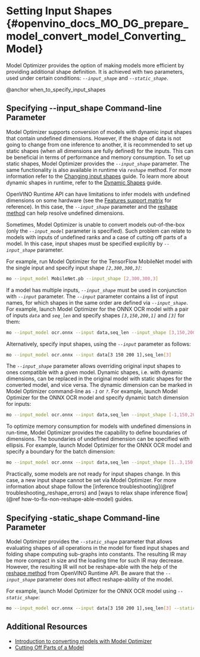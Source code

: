 # Setting Input Shapes {#openvino_docs_MO_DG_prepare_model_convert_model_Converting_Model}

Model Optimizer provides the option of making models more efficient by providing additional shape definition.
It is achieved with two parameters, used under certain conditions: *`--input_shape`* and *`--static_shape`*.

@anchor when_to_specify_input_shapes
## Specifying --input_shape Command-line Parameter
Model Optimizer supports conversion of models with dynamic input shapes that contain undefined dimensions.
However, if the shape of data is not going to change from one inference to another,
it is recommended to set up static shapes (when all dimensions are fully defined) for the inputs.
This can be beneficial in terms of performance and memory consumption.
To set up static shapes, Model Optimizer provides the *`--input_shape`* parameter.
The same functionality is also available in runtime via *`reshape`* method. For more information refer to the [Changing input shapes](../../../OV_Runtime_UG/ShapeInference.md) guide.
To learn more about dynamic shapes in runtime, refer to the [Dynamic Shapes](../../../OV_Runtime_UG/ov_dynamic_shapes.md) guide.

OpenVINO Runtime API can have limitations to infer models with undefined dimensions on some hardware (see the [Features support matrix](../../../OV_Runtime_UG/supported_plugins/Device_Plugins.md) for reference).
In this case, the *`--input_shape`* parameter and the [reshape method](../../../OV_Runtime_UG/ShapeInference.md) can help resolve undefined dimensions.

Sometimes, Model Optimizer is unable to convert models out-of-the-box (only the *`--input_model`* parameter is specified).
Such problem can relate to models with inputs of undefined ranks and a case of cutting off parts of a model.
In this case, input shapes must be specified explicitly by *`--input_shape`* parameter.

For example, run Model Optimizer for the TensorFlow MobileNet model with the single input
and specify input shape *`[2,300,300,3]`*:

```sh
mo --input_model MobileNet.pb --input_shape [2,300,300,3]
```

If a model has multiple inputs, *`--input_shape`* must be used in conjunction with *`--input`* parameter.
The *`--input`* parameter contains a list of input names, for which shapes in the same order are defined via *`--input_shape`*.
For example, launch Model Optimizer for the ONNX OCR model with a pair of inputs *`data`* and *`seq_len`* 
and specify shapes *`[3,150,200,1]`* and *`[3]`* for them:

```sh
mo --input_model ocr.onnx --input data,seq_len --input_shape [3,150,200,1],[3]
```

Alternatively, specify input shapes, using the *`--input`* parameter as follows:

```sh
mo --input_model ocr.onnx --input data[3 150 200 1],seq_len[3]
```

The *`--input_shape`* parameter allows overriding original input shapes to ones compatible with a given model.
Dynamic shapes, i.e. with dynamic dimensions, can be replaced in the original model with static shapes for the converted model, and vice versa.
The dynamic dimension can be marked in Model Optimizer command-line as *`-1`* or *`?`*.
For example, launch Model Optimizer for the ONNX OCR model and specify dynamic batch dimension for inputs:

```sh
mo --input_model ocr.onnx --input data,seq_len --input_shape [-1,150,200,1],[-1]
```

To optimize memory consumption for models with undefined dimensions in run-time, Model Optimizer provides the capability to define boundaries of dimensions.
The boundaries of undefined dimension can be specified with ellipsis.
For example, launch Model Optimizer for the ONNX OCR model and specify a boundary for the batch dimension:

```sh
mo --input_model ocr.onnx --input data,seq_len --input_shape [1..3,150,200,1],[1..3]
```

Practically, some models are not ready for input shapes change.
In this case, a new input shape cannot be set via Model Optimizer.
For more information about shape follow the [inference troubleshooting](@ref troubleshooting_reshape_errors) and [ways to relax shape inference flow](@ref how-to-fix-non-reshape-able-model) guides. 

## Specifying -static_shape Command-line Parameter
Model Optimizer provides the *`--static_shape`* parameter that allows evaluating shapes of all operations in the model for fixed input shapes
and folding shape computing sub-graphs into constants. The resulting IR may be more compact in size and the loading time for such IR may decrease.
However, the resulting IR will not be reshape-able with the help of the [reshape method](../../../OV_Runtime_UG/ShapeInference.md) from OpenVINO Runtime API.
Be aware that the *`--input_shape`* parameter does not affect reshape-ability of the model.

For example, launch Model Optimizer for the ONNX OCR model using *`--static_shape`*:

```sh
mo --input_model ocr.onnx --input data[3 150 200 1],seq_len[3] --static_shape
```

## Additional Resources
* [Introduction to converting models with Model Optimizer](../../Deep_Learning_Model_Optimizer_DevGuide.md)
* [Cutting Off Parts of a Model](Cutting_Model.md)
